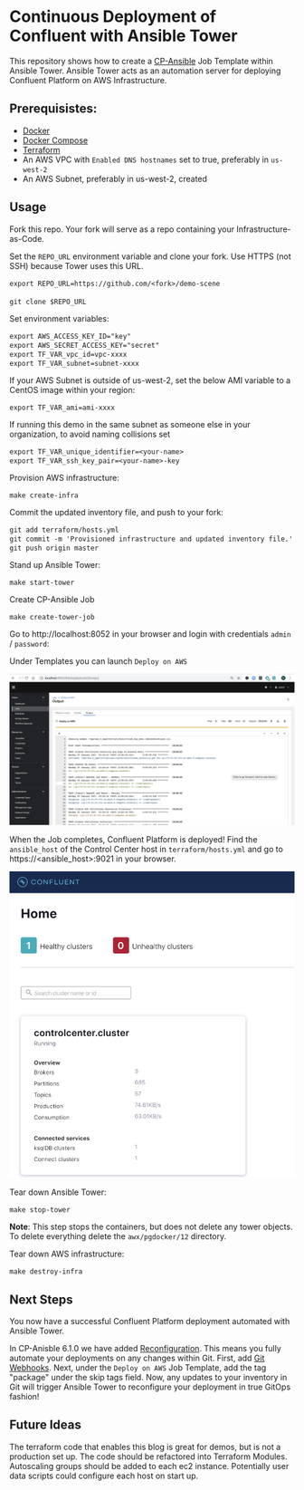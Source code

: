 # Continuous Deployment of Confluent with Ansible Tower

This repository shows how to create a [CP-Ansible](https://github.com/confluentinc/cp-ansible) Job Template
within Ansible Tower. Ansible Tower acts as an automation server for deploying Confluent Platform on AWS Infrastructure.

## Prerequisistes:
- [Docker](https://docs.docker.com/desktop/)
- [Docker Compose](https://docs.docker.com/compose/install/)
- [Terraform](https://www.terraform.io/downloads.html)
- An AWS VPC with `Enabled DNS hostnames` set to true, preferably in `us-west-2`
- An AWS Subnet, preferably in us-west-2, created

## Usage
Fork this repo. Your fork will serve as a repo containing your Infrastructure-as-Code.

Set the `REPO_URL` environment variable and clone your fork. Use HTTPS (not SSH) because Tower uses this URL.
```
export REPO_URL=https://github.com/<fork>/demo-scene

git clone $REPO_URL
```

Set environment variables:
```
export AWS_ACCESS_KEY_ID="key"
export AWS_SECRET_ACCESS_KEY="secret"
export TF_VAR_vpc_id=vpc-xxxx
export TF_VAR_subnet=subnet-xxxx
```

If your AWS Subnet is outside of us-west-2, set the below AMI variable to a CentOS image within your region:
```
export TF_VAR_ami=ami-xxxx
```

If running this demo in the same subnet as someone else in your organization, to avoid naming collisions set
```
export TF_VAR_unique_identifier=<your-name>
export TF_VAR_ssh_key_pair=<your-name>-key
```

Provision AWS infrastructure:
```
make create-infra
```

Commit the updated inventory file, and push to your fork:
```
git add terraform/hosts.yml
git commit -m 'Provisioned infrastructure and updated inventory file.'
git push origin master
```

Stand up Ansible Tower:
```
make start-tower
```

Create CP-Ansible Job
```
make create-tower-job
```

Go to http://localhost:8052 in your browser and login with credentials `admin` / `password`:

Under Templates you can launch `Deploy on AWS`

![](screenshots/job-output.png)

When the Job completes, Confluent Platform is deployed! Find the `ansible_host` of the Control Center host in `terraform/hosts.yml` and go to https://<ansible_host>:9021 in your browser.

![](screenshots/control-center.png)

Tear down Ansible Tower:
```
make stop-tower
```
**Note**: This step stops the containers, but does not delete any tower objects. To delete everything delete the `awx/pgdocker/12` directory.

Tear down AWS infrastructure:
```
make destroy-infra
```

## Next Steps
You now have a successful Confluent Platform deployment automated with Ansible Tower.

In CP-Anisble 6.1.0 we have added [Reconfiguration](https://docs.confluent.io/ansible/current/ansible-reconfigure.html). This means you fully automate your deployments on any changes within Git. First, add [Git Webhooks](https://docs.ansible.com/ansible-tower/latest/html/userguide/webhooks.html). Next, under the `Deploy on AWS` Job Template, add the tag "package" under the skip tags field. Now, any updates to your inventory in Git will trigger Ansible Tower to reconfigure your deployment in true GitOps fashion!

## Future Ideas
The terraform code that enables this blog is great for demos, but is not a production set up. The code should be refactored into Terraform Modules. Autoscaling groups should be added to each ec2 instance. Potentially user data scripts could configure each host on start up.
